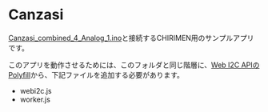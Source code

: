 # Canzasi

[Canzasi_combined_4_Analog_1.ino](../../Canzasi/Canzasi_combined_4_Analog_1/Canzasi_combined_4_Analog_1.ino)と接続するCHIRIMEN用のサンプルアプリです。

このアプリを動作させるためには、このフォルダと同じ階層に、[Web I2C APIのPolyfill](https://github.com/club-wot/WebGPIO)から、下記ファイルを追加する必要があります。

- webi2c.js
- worker.js

